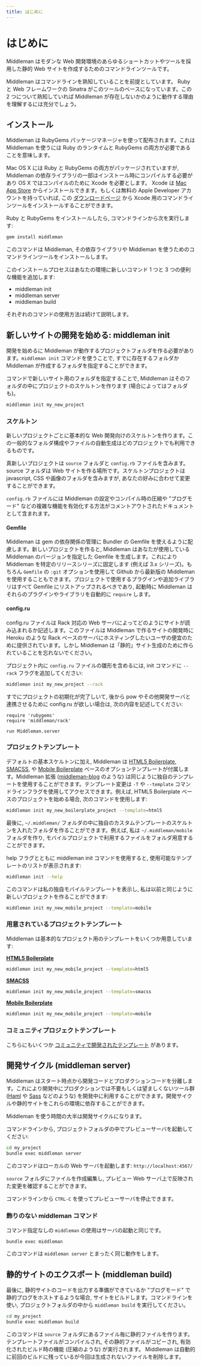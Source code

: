```yaml
---
title: はじめに
---
```


# はじめに

Middleman はモダンな Web 開発環境のあらゆるショートカットやツールを採用した静的 Web サイトを作成するためのコマンドラインツールです。

Middleman はコマンドラインを熟知していることを前提としています。 Ruby と Web フレームワークの Sinatra がこのツールのベースになっています。この 2 つについて熟知していれば Middleman が存在しないかのように動作する理由を理解するには充分でしょう。

## インストール

Middleman は RubyGems パッケージマネージャを使って配布されます。これは Middleman を使うには Ruby のランタイムと RubyGems の両方が必要であることを意味します。

Mac OS X には Ruby と RubyGems の両方がパッケージされていますが, Middleman の依存ライブラリの一部はインストール時にコンパイルする必要があり OS X ではコンパイルのために Xcode を必要とします。 Xcode は [Mac App Store](http://itunes.apple.com/us/app/xcode/id497799835?ls=1&mt=12) からインストールできます。もしくは無料の Apple Developer アカウントを持っていれば, この [ダウンロードページ](https://developer.apple.com/downloads/index.action) から Xcode 用のコマンドラインツールをインストールすることができます。

Ruby と RubyGems をインストールしたら, コマンドラインから次を実行します:

``` bash
gem install middleman
```

このコマンドは Middleman,  その依存ライブラリや Middleman を使うためのコマンドラインツールをインストールします。

このインストールプロセスはあなたの環境に新しいコマンド 1 つと 3 つの便利な機能を追加します:

* middleman init
* middleman server
* middleman build

それぞれのコマンドの使用方法は続けて説明します。

## 新しいサイトの開発を始める: middleman init

開発を始めるに Middleman が動作するプロジェクトフォルダを作る必要があります。`middleman init` コマンドを使うことで, すでに存在するフォルダか Middleman が作成するフォルダを指定することができます。

コマンドで新しいサイト用のフォルダを指定することで, Middleman はそのフォルダの中にプロジェクトのスケルトンを作ります (場合によってはフォルダも)。

``` bash
middleman init my_new_project
```

### スケルトン

新しいプロジェクトごとに基本的な Web 開発向けのスケルトンを作ります。この一般的なフォルダ構成やファイルの自動生成はどのプロジェクトでも利用できるものです。

真新しいプロジェクトは `source` フォルダと `config.rb` ファイルを含みます。 source フォルダは Web サイトを作る場所です。スケルトンプロジェクトは javascript, CSS や画像のフォルダを含みますが, あなたの好みに合わせて変更することができます。

`config.rb` ファイルには Middleman の設定やコンパイル時の圧縮や "ブログモード" などの複雑な機能を有効化する方法がコメントアウトされたドキュメントとして含まれます。

#### Gemfile

Middleman は gem の依存関係の管理に Bundler の Gemfile を使えるように配慮します。新しいプロジェクトを作ると, Middleman はあなたが使用している Middleman のバージョンを指定した Gemfile を生成します。これにより Middleman を特定のリリースシリーズに固定します (例えば 3.x シリーズ)。もちろん `Gemfile` の `:git` オプションを使用して Github から最新版の Middleman を使用することもできます。プロジェクトで使用するプラグインや追加ライブラリはすべて Gemfile にリストアップされるべきであり, 起動時に Middleman はそれらのプラグインやライブラリを自動的に `require` します。 

#### config.ru

config.ru ファイルは Rack 対応の Web サーバによってどのようにサイトが読み込まれるか記述します。このファイルは Middleman で作るサイトの開発時に Heroku のような Rack ベースのサーバにホスティングしたいユーザの便宜のために提供されています。しかし Middleman は「静的」サイト生成のために作られていることを忘れないでください。

プロジェクト内に `config.ru` ファイルの雛形を含めるには, init コマンドに `--rack` フラグを追加してください: 

``` bash
middleman init my_new_project --rack
```

すでにプロジェクトの初期化が完了しいて, 後から pow やその他開発サーバと連携させるために config.ru が欲しい場合は, 次の内容を記述してください:

```
require 'rubygems'
require 'middleman/rack'

run Middleman.server
```

### プロジェクトテンプレート

デフォルトの基本スケルトンに加え, Middleman は [HTML5 Boilerplate], [SMACSS], や [Mobile Boilerplate](http://html5boilerplate.com/mobile/) ベースのオプションテンプレートが付属します。Middleman 拡張 ([middleman-blog](/blogging/) のような) は同じように独自のテンプレートを使用することができます。テンプレート変更は `-T` や `--template` コマンドラインフラグを使用してアクセスできます。例えば, HTML5 Boilerplate ベースのプロジェクトを始める場合, 次のコマンドを使用します:

``` bash
middleman init my_new_boilerplate_project --template=html5
```

最後に, `~/.middleman/` フォルダの中に独自のカスタムテンプレートのスケルトンを入れたフォルダを作ることができます。例えば, 私は `~/.middleman/mobile` フォルダを作り, モバイルプロジェクトで利用するファイルをフォルダ用意することができます。

help フラグとともに middleman init コマンドを使用すると, 使用可能なテンプレートのリストが表示されます:

``` bash
middleman init --help
```

このコマンドは私の独自モバイルテンプレートを表示し, 私は以前と同じように新しいプロジェクトを作ることができます:

``` bash
middleman init my_new_mobile_project --template=mobile
```
    
### 用意されているプロジェクトテンプレート

Middleman は基本的なプロジェクト用のテンプレートをいくつか用意しています:

**[HTML5 Boilerplate]** 

``` bash
middleman init my_new_mobile_project --template=html5
```

**[SMACSS]**

``` bash
middleman init my_new_mobile_project --template=smacss
```

**[Mobile Boilerplate](http://html5boilerplate.com/mobile/)**

``` bash
middleman init my_new_mobile_project --template=mobile
```

### コミュニティプロジェクトテンプレート

こちらにもいくつか [コミュニティで開発されたテンプレート](http://directory.middlemanapp.com/#/templates/all) があります。

## 開発サイクル (middleman server)

Middleman はスタート時点から開発コードとプロダクションコードを分離します。これにより開発中にプロダクションでは不要もしくは望ましくないツール群 ([Haml](http://haml-lang.com) や [Sass](http://sass-lang.com) などのような) を開発中に利用することができます。開発サイクルや静的サイトをこれらの環境に依存することができます。

Middleman を使う時間の大半は開発サイクルになります。

コマンドラインから, プロジェクトフォルダの中でプレビューサーバを起動してください:

``` bash
cd my_project
bundle exec middleman server
```

このコマンドはローカルの Web サーバを起動します: `http://localhost:4567/`

`source` フォルダにファイルを作成編集し, プレビュー Web サーバ上で反映された変更を確認することができます。

コマンドラインから `CTRL-C` を使ってプレビューサーバを停止できます。

### 飾りのない middleman コマンド

コマンド指定なしの `middleman` の使用はサーバの起動と同じです。

``` bash
bundle exec middleman
```

このコマンドは `middleman server` とまったく同じ動作をします。

## 静的サイトのエクスポート (middleman build)

最後に, 静的サイトのコードを出力する準備ができているか "ブログモード" で静的ブログをホストするような場合, サイトをビルドします。コマンドラインを使い, プロジェクトフォルダの中から `middleman build` を実行してください。

``` bash
cd my_project
bundle exec middleman build
```

このコマンドは `source` フォルダにあるファイル毎に静的ファイルを作ります。テンプレートファイルがコンパイルされ, その静的ファイルがコピーされ, 有効化されたビルド時の機能 (圧縮のような) が実行されます。 Middleman は自動的に前回のビルドに残っているが今回は生成されないファイルを削除します。

[HTML5 Boilerplate]: http://html5boilerplate.com/
[SMACSS]: http://smacss.com/
